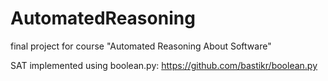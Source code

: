 # AutomatedReasoning
final project for course "Automated Reasoning About Software"

SAT implemented using boolean.py:
https://github.com/bastikr/boolean.py